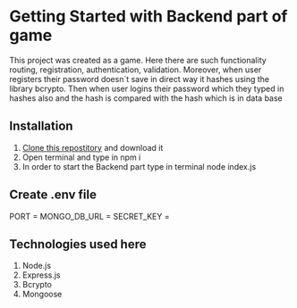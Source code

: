 # Getting Started with Backend part of game

This project was created as a game. Here there are such functionality routing, registration, authentication, validation. Moreover, when user registers their password doesn`t save in direct way it hashes using the library bcrypto. Then when user logins their password which they typed in hashes also and the hash is compared with the hash which is in data base

## Installation

1. [Clone this repostitory](https://github.com/Markus-Astragor/gameBackend) and download it
2. Open terminal and type in npm i
3. In order to start the Backend part type in terminal node index.js

## Create .env file

PORT =
MONGO_DB_URL =
SECRET_KEY = 

## Technologies used here

1. Node.js 
2. Express.js
3. Bcrypto
4. Mongoose





